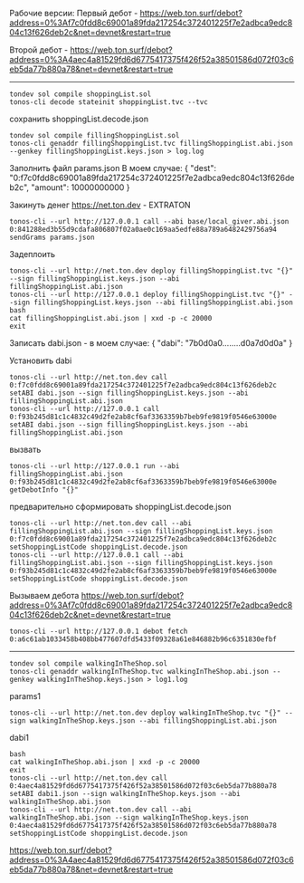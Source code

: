 Рабочие версии:
Первый дебот - https://web.ton.surf/debot?address=0%3Af7c0fdd8c69001a89fda217254c372401225f7e2adbca9edc804c13f626deb2c&net=devnet&restart=true

Второй дебот - https://web.ton.surf/debot?address=0%3A4aec4a81529fd6d6775417375f426f52a38501586d072f03c6eb5da77b880a78&net=devnet&restart=true

-------------------------------------------------------------------------------------

    tondev sol compile shoppingList.sol
    tonos-cli decode stateinit shoppingList.tvc --tvc
    
сохранить shoppingList.decode.json

    tondev sol compile fillingShoppingList.sol
    tonos-cli genaddr fillingShoppingList.tvc fillingShoppingList.abi.json --genkey fillingShoppingList.keys.json > log.log
    
Заполнить файл params.json
В моем случае:
{
    "dest": "0:f7c0fdd8c69001a89fda217254c372401225f7e2adbca9edc804c13f626deb2c",
    "amount": 10000000000
}

Закинуть денег
https://net.ton.dev - EXTRATON

    tonos-cli --url http://127.0.0.1 call --abi base/local_giver.abi.json 0:841288ed3b55d9cdafa806807f02a0ae0c169aa5edfe88a789a6482429756a94 sendGrams params.json

Задеплоить

    tonos-cli --url http://net.ton.dev deploy fillingShoppingList.tvc "{}" --sign fillingShoppingList.keys.json --abi fillingShoppingList.abi.json
    tonos-cli --url http://127.0.0.1 deploy fillingShoppingList.tvc "{}" --sign fillingShoppingList.keys.json --abi fillingShoppingList.abi.json
    bash
    cat fillingShoppingList.abi.json | xxd -p -c 20000
    exit
    
Записать dabi.json - в моем случае:
    {
        "dabi": "7b0d0a0........d0a7d0d0a"
    }

Установить dabi

    tonos-cli --url http://net.ton.dev call 0:f7c0fdd8c69001a89fda217254c372401225f7e2adbca9edc804c13f626deb2c setABI dabi.json --sign fillingShoppingList.keys.json --abi fillingShoppingList.abi.json
    tonos-cli --url http://127.0.0.1 call 0:f93b245d81c1c4832c49d2fe2ab8cf6af3363359b7beb9fe9819f0546e63000e setABI dabi.json --sign fillingShoppingList.keys.json --abi fillingShoppingList.abi.json

вызвать

    tonos-cli --url http://127.0.0.1 run --abi fillingShoppingList.abi.json 0:f93b245d81c1c4832c49d2fe2ab8cf6af3363359b7beb9fe9819f0546e63000e getDebotInfo "{}"
    
предварительно сформировать shoppingList.decode.json

    tonos-cli --url http://net.ton.dev call --abi fillingShoppingList.abi.json --sign fillingShoppingList.keys.json 0:f7c0fdd8c69001a89fda217254c372401225f7e2adbca9edc804c13f626deb2c setShoppingListCode shoppingList.decode.json
    tonos-cli --url http://127.0.0.1 call --abi fillingShoppingList.abi.json --sign fillingShoppingList.keys.json 0:f93b245d81c1c4832c49d2fe2ab8cf6af3363359b7beb9fe9819f0546e63000e setShoppingListCode shoppingList.decode.json

Вызываем дебота
https://web.ton.surf/debot?address=0%3Af7c0fdd8c69001a89fda217254c372401225f7e2adbca9edc804c13f626deb2c&net=devnet&restart=true

    tonos-cli --url http://127.0.0.1 debot fetch 0:a6c61ab1033458b408bb477607dfd5433f09328a61e846882b96c6351830efbf

-------------------------------------------------------------------------------------

    tondev sol compile walkingInTheShop.sol
    tonos-cli genaddr walkingInTheShop.tvc walkingInTheShop.abi.json --genkey walkingInTheShop.keys.json > log1.log
    
params1

    tonos-cli --url http://net.ton.dev deploy walkingInTheShop.tvc "{}" --sign walkingInTheShop.keys.json --abi fillingShoppingList.abi.json
    
dabi1

    bash
    cat walkingInTheShop.abi.json | xxd -p -c 20000
    exit
    tonos-cli --url http://net.ton.dev call 0:4aec4a81529fd6d6775417375f426f52a38501586d072f03c6eb5da77b880a78 setABI dabi1.json --sign walkingInTheShop.keys.json --abi walkingInTheShop.abi.json
    tonos-cli --url http://net.ton.dev call --abi walkingInTheShop.abi.json --sign walkingInTheShop.keys.json 0:4aec4a81529fd6d6775417375f426f52a38501586d072f03c6eb5da77b880a78 setShoppingListCode shoppingList.decode.json
    
https://web.ton.surf/debot?address=0%3A4aec4a81529fd6d6775417375f426f52a38501586d072f03c6eb5da77b880a78&net=devnet&restart=true
